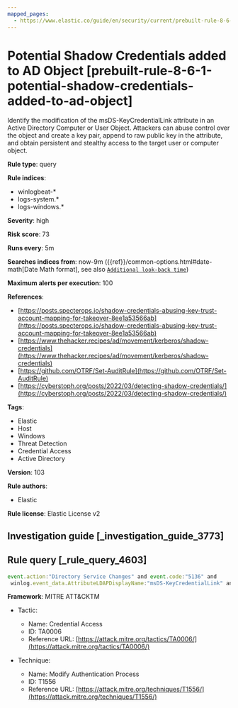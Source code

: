 ```yaml
---
mapped_pages:
  - https://www.elastic.co/guide/en/security/current/prebuilt-rule-8-6-1-potential-shadow-credentials-added-to-ad-object.html
---
```


# Potential Shadow Credentials added to AD Object [prebuilt-rule-8-6-1-potential-shadow-credentials-added-to-ad-object]

Identify the modification of the msDS-KeyCredentialLink attribute in an Active Directory Computer or User Object. Attackers can abuse control over the object and create a key pair, append to raw public key in the attribute, and obtain persistent and stealthy access to the target user or computer object.

**Rule type**: query

**Rule indices**:

* winlogbeat-*
* logs-system.*
* logs-windows.*

**Severity**: high

**Risk score**: 73

**Runs every**: 5m

**Searches indices from**: now-9m ({{ref}}/common-options.html#date-math[Date Math format], see also [`Additional look-back time`](docs-content://solutions/security/detect-and-alert/create-detection-rule.md#rule-schedule))

**Maximum alerts per execution**: 100

**References**:

* [https://posts.specterops.io/shadow-credentials-abusing-key-trust-account-mapping-for-takeover-8ee1a53566ab](https://posts.specterops.io/shadow-credentials-abusing-key-trust-account-mapping-for-takeover-8ee1a53566ab)
* [https://www.thehacker.recipes/ad/movement/kerberos/shadow-credentials](https://www.thehacker.recipes/ad/movement/kerberos/shadow-credentials)
* [https://github.com/OTRF/Set-AuditRule](https://github.com/OTRF/Set-AuditRule)
* [https://cyberstoph.org/posts/2022/03/detecting-shadow-credentials/](https://cyberstoph.org/posts/2022/03/detecting-shadow-credentials/)

**Tags**:

* Elastic
* Host
* Windows
* Threat Detection
* Credential Access
* Active Directory

**Version**: 103

**Rule authors**:

* Elastic

**Rule license**: Elastic License v2

## Investigation guide [_investigation_guide_3773]



## Rule query [_rule_query_4603]

```js
event.action:"Directory Service Changes" and event.code:"5136" and
 winlog.event_data.AttributeLDAPDisplayName:"msDS-KeyCredentialLink" and winlog.event_data.AttributeValue :B\:828* and not winlog.event_data.SubjectUserName: MSOL_*
```

**Framework**: MITRE ATT&CKTM

* Tactic:

    * Name: Credential Access
    * ID: TA0006
    * Reference URL: [https://attack.mitre.org/tactics/TA0006/](https://attack.mitre.org/tactics/TA0006/)

* Technique:

    * Name: Modify Authentication Process
    * ID: T1556
    * Reference URL: [https://attack.mitre.org/techniques/T1556/](https://attack.mitre.org/techniques/T1556/)



